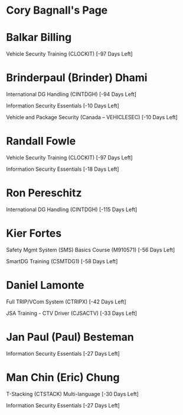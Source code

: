 # Cory Bagnall's Page




# Balkar Billing


Vehicle Security Training (CLOCKIT) [-97 Days Left]



# Brinderpaul (Brinder) Dhami


International DG Handling (CINTDGH) [-94 Days Left]

Information Security Essentials [-10 Days Left]

Vehicle and Package Security (Canada – VEHICLESEC) [-10 Days Left]



# Randall Fowle


Vehicle Security Training (CLOCKIT) [-97 Days Left]

Information Security Essentials [-18 Days Left]



# Ron Pereschitz


International DG Handling (CINTDGH) [-115 Days Left]



# Kier Fortes


Safety Mgmt System (SMS) Basics Course (M910571) [-56 Days Left]

SmartDG Training (CSMTDG1) [-58 Days Left]



# Daniel Lamonte


Full TRIP/VCom System (CTRIPX) [-42 Days Left]

JSA Training - CTV Driver (CJSACTV) [-33 Days Left]



# Jan Paul (Paul) Besteman


Information Security Essentials [-27 Days Left]



# Man Chin (Eric) Chung


T-Stacking (CTSTACK) Multi-language [-30 Days Left]

Information Security Essentials [-27 Days Left]



